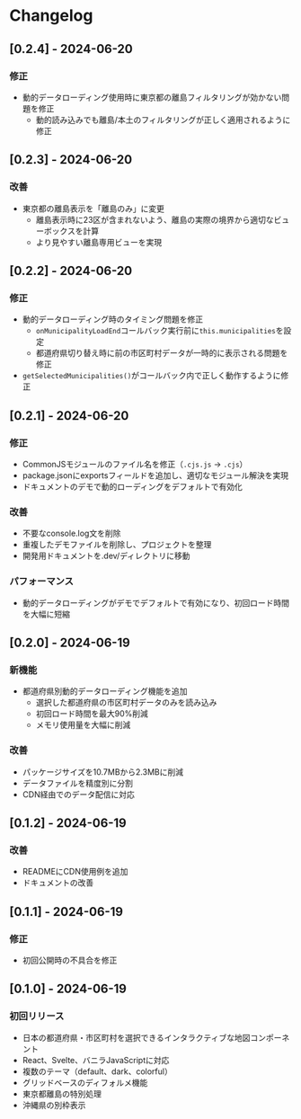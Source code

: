 # Changelog

## [0.2.4] - 2024-06-20

### 修正
- 動的データローディング使用時に東京都の離島フィルタリングが効かない問題を修正
  - 動的読み込みでも離島/本土のフィルタリングが正しく適用されるように修正

## [0.2.3] - 2024-06-20

### 改善
- 東京都の離島表示を「離島のみ」に変更
  - 離島表示時に23区が含まれないよう、離島の実際の境界から適切なビューボックスを計算
  - より見やすい離島専用ビューを実現

## [0.2.2] - 2024-06-20

### 修正
- 動的データローディング時のタイミング問題を修正
  - `onMunicipalityLoadEnd`コールバック実行前に`this.municipalities`を設定
  - 都道府県切り替え時に前の市区町村データが一時的に表示される問題を修正
- `getSelectedMunicipalities()`がコールバック内で正しく動作するように修正

## [0.2.1] - 2024-06-20

### 修正
- CommonJSモジュールのファイル名を修正（`.cjs.js` → `.cjs`）
- package.jsonにexportsフィールドを追加し、適切なモジュール解決を実現
- ドキュメントのデモで動的ローディングをデフォルトで有効化

### 改善
- 不要なconsole.log文を削除
- 重複したデモファイルを削除し、プロジェクトを整理
- 開発用ドキュメントを.dev/ディレクトリに移動

### パフォーマンス
- 動的データローディングがデモでデフォルトで有効になり、初回ロード時間を大幅に短縮

## [0.2.0] - 2024-06-19

### 新機能
- 都道府県別動的データローディング機能を追加
  - 選択した都道府県の市区町村データのみを読み込み
  - 初回ロード時間を最大90%削減
  - メモリ使用量を大幅に削減

### 改善
- パッケージサイズを10.7MBから2.3MBに削減
- データファイルを精度別に分割
- CDN経由でのデータ配信に対応

## [0.1.2] - 2024-06-19

### 改善
- READMEにCDN使用例を追加
- ドキュメントの改善

## [0.1.1] - 2024-06-19

### 修正
- 初回公開時の不具合を修正

## [0.1.0] - 2024-06-19

### 初回リリース
- 日本の都道府県・市区町村を選択できるインタラクティブな地図コンポーネント
- React、Svelte、バニラJavaScriptに対応
- 複数のテーマ（default、dark、colorful）
- グリッドベースのディフォルメ機能
- 東京都離島の特別処理
- 沖縄県の別枠表示